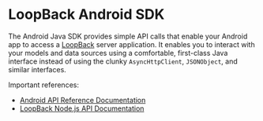 # LoopBack Android SDK

The Android Java SDK provides simple API calls that enable your Android app to access a
[LoopBack](http://docs.strongloop.com/loopback) server application.  It enables you to interact with your 
models and data sources using a comfortable, first-class Java interface instead 
of using the clunky `AsyncHttpClient`, `JSONObject`, and similar interfaces.

Important references:

 * [Android API Reference Documentation](http://apidocs.strongloop.com/loopback-android/api/index.html)
 * [LoopBack Node.js API Documentation](http://docs.strongloop.com/display/DOC/LoopBack+API)

